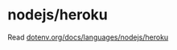 # nodejs/heroku

Read [dotenv.org/docs/languages/nodejs/heroku](https://www.dotenv.org/docs/languages/nodejs/heroku)
